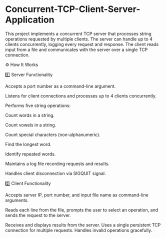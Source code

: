 # Concurrent-TCP-Client-Server-Application
This project implements a concurrent TCP server that processes string operations requested by multiple clients. The server can handle up to 4 clients concurrently, logging every request and response. The client reads input from a file and communicates with the server over a single TCP connection.

⚙️ How It Works


1️⃣ Server Functionality

Accepts a port number as a command-line argument.

Listens for client connections and processes up to 4 clients concurrently.

Performs five string operations:

Count words in a string.

Count vowels in a string.

Count special characters (non-alphanumeric).

Find the longest word.

Identify repeated words.

Maintains a log file recording requests and results.

Handles client disconnection via SIGQUIT signal.

2️⃣ Client Functionality

Accepts server IP, port number, and input file name as command-line arguments.

Reads each line from the file, prompts the user to select an operation, and sends the request to the server.

Receives and displays results from the server.
Uses a single persistent TCP connection for multiple requests.
Handles invalid operations gracefully.
